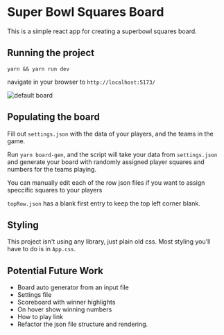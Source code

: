 # Super Bowl Squares Board

This is a simple react app for creating a superbowl squares board.

## Running the project

`yarn && yarn run dev`

navigate in your browser to `http://localhost:5173/`

![default board](https://i.imgur.com/tOWDtvU.png)

## Populating the board

Fill out `settings.json` with the data of your players, and the teams in the game.

Run `yarn board-gen`, and the script will take your data from `settings.json` and generate your board with randomly assigned player squares and numbers for the teams playing.

You can manually edit each of the row json files if you want to assign speccific squares to your players

`topRow.json` has a blank first entry to keep the top left corner blank.

## Styling

This project isn't using any library, just plain old css. Most styling you'll have to do is in `App.css`.

## Potential Future Work

- Board auto generator from an input file
- Settings file
- Scoreboard with winner highlights
- On hover show winning numbers
- How to play link
- Refactor the json file structure and rendering.
